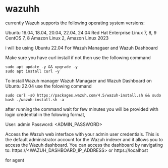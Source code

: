 # wazuhh

currently Wazuh supports the following operating system versions:

Ubuntu 16.04, 18.04, 20.04, 22.04, 24.04
Red Hat Enterprise Linux 7, 8, 9
CentOS 7, 8
Amazon Linux 2, Amazon Linux 2023

i will be using Ubuntu 22.04
For Wazuh Managaer and Wazuh Dashboard 

Make sure you have curl install if not then use the following command

```
sudo apt update -y && upgrade -y
sudo apt install curl -y
```

To install Wazuh manager Wazuh Managaer and Wazuh Dashboard on Ubuntu 22.04 use the folowing command

```
sudo curl -sO https://packages.wazuh.com/4.5/wazuh-install.sh && sudo bash ./wazuh-install.sh -a
```

after running the command wait for few minutes you will be provided with login credential in the folowing format,

 User: admin
Password: <ADMIN_PASSWORD>

Access the Wazuh web interface with your admin user credentials. 
This is the default administrator account for the Wazuh indexer and it allows you to access the Wazuh dashboard.
You can access the dashboard by navigating to:
https://<WAZUH_DASHBOARD_IP_ADDRESS>
or 
https://localhost

for agent 
